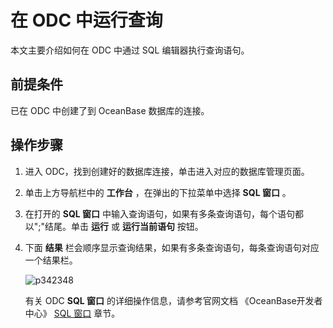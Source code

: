 # 在 ODC 中运行查询

本文主要介绍如何在 ODC 中通过 SQL 编辑器执行查询语句。

## 前提条件

已在 ODC 中创建了到 OceanBase 数据库的连接。

## 操作步骤

1. 进入 ODC，找到创建好的数据库连接，单击进入对应的数据库管理页面。

2. 单击上方导航栏中的 **工作台** ，在弹出的下拉菜单中选择 **SQL 窗口** 。

3. 在打开的 **SQL 窗口** 中输入查询语句，如果有多条查询语句，每个语句都以";"结尾。单击 **运行** 或 **运行当前语句** 按钮。

4. 下面 **结果** 栏会顺序显示查询结果，如果有多条查询语句，每条查询语句对应一个结果栏。

    ![p342348](https://obbusiness-private.oss-cn-shanghai.aliyuncs.com/doc/img/observer-enterprise/V3.2.3/zh-CN/3.deploy-the-oceanbase-database/image022.jpg)

    有关 ODC **SQL 窗口** 的详细操作信息，请参考官网文档 《OceanBase开发者中心》 [SQL 窗口](t1933056.md#topic-1933056) 章节。
